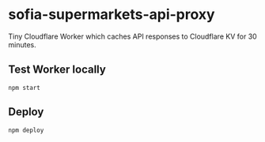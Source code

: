 # sofia-supermarkets-api-proxy

Tiny Cloudflare Worker which caches API responses to Cloudflare KV for 30 minutes.

## Test Worker locally
`npm start`

## Deploy
`npm deploy`